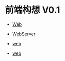 # 前端构想 V0.1

* [Web](https://github.com/putchen/readme/blob/master/web/web.jpg)

* [WebServer](https://github.com/putchen/readme/blob/master/web/webServer.jpg)

* [web](https://github.com/putchen/readme/blob/master/web/webUI.jpg)

* [web](https://github.com/putchen/readme/blob/master/web/com.jpg)

